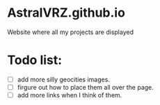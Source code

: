 # AstralVRZ.github.io
Website where all my projects are displayed

# Todo list:
- [ ] add more silly geocities images.
- [ ] firgure out how to place them all over the page.
- [ ] add more links when I think of them.
